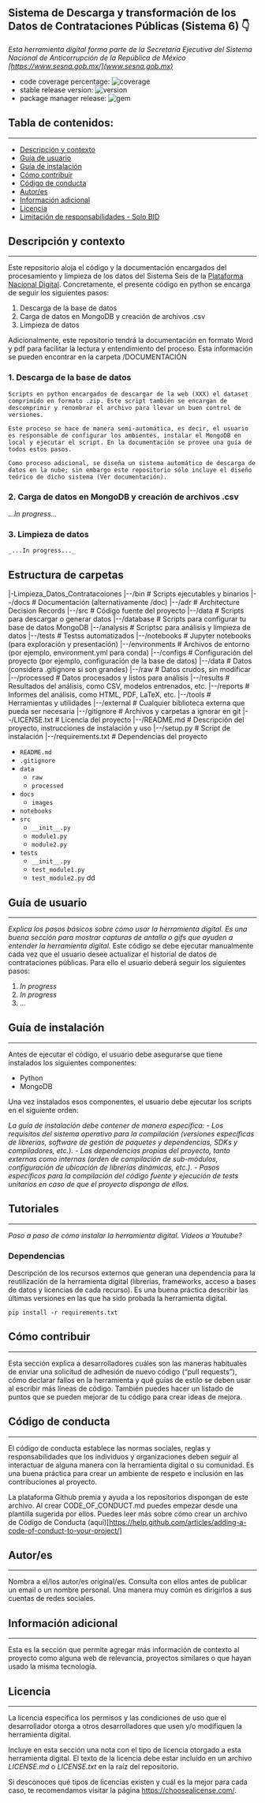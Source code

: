 ## Sistema de Descarga y transformación de los Datos de Contrataciones Públicas (Sistema 6) 👇


*Esta herramienta digital forma parte de la Secretaría Ejecutiva del Sistema Nacional de Anticorrupción de la República de México [https://www.sesna.gob.mx/](www.sesna.gob.mx)*
- code coverage percentage: ![coverage](https://img.shields.io/badge/coverage-10%25-yellowgreen)
- stable release version: ![version](https://img.shields.io/badge/version-1.2.3-blue)
- package manager release: ![gem](https://img.shields.io/badge/gem-2.2.0-blue)

## Tabla de contenidos:
---
- [Descripción y contexto](#descripción-y-contexto)
- [Guía de usuario](#guía-de-usuario)
- [Guía de instalación](#guía-de-instalación)
- [Cómo contribuir](#cómo-contribuir)
- [Código de conducta](#código-de-conducta)
- [Autor/es](#autores)
- [Información adicional](#información-adicional)
- [Licencia](#licencia)
- [Limitación de responsabilidades - Solo BID](#limitación-de-responsabilidades)

## Descripción y contexto
---
Este repositorio aloja el código y la documentación encargados del procesamiento y limpieza de los datos del Sistema Seis de la [Plataforma Nacional Digital](https://www.plataformadigitalnacional.org/contrataciones). Concretamente, el presente código en python se encarga de seguir los siguientes pasos:

1. Descarga de la base de datos
2. Carga de datos en MongoDB y creación de archivos .csv
3. Limpieza de datos

Adicionalmente, este repositorio tendrá la documentación en formato Word y pdf para facilitar la lectura y entendimiento del proceso. Esta información se pueden encontrar en la carpeta /DOCUMENTACIÓN

### 1. Descarga de la base de datos
    Scripts en python encargados de descargar de la web (XXX) el dataset comprimido en formato .zip. Este script también se encargan de descomprimir y renombrar el archivo para llevar un buen control de versiones.

    Este proceso se hace de manera semi-automática, es decir, el usuario es responsable de configurar los ambientes, instalar el MongoDB en local y ejecutar el script. En la documentación se provee una guía de todos estos pasos.

    Como proceso adicional, se diseña un sistema automático de descarga de datos en la nube; sin embargo este repositorio sólo incluye el diseño teórico de dicho sistema (Ver documentación).

### 2. Carga de datos en MongoDB y creación de archivos .csv
_...In progress..._

### 3. Limpieza de datos
    _...In progress..._

## Estructura de carpetas

|-Limpieza_Datos_Contratacoiones
    |--/bin            # Scripts ejecutables y binarios
    |--/docs           # Documentación (alternativamente /doc)
        |--/adr        # Architecture Decision Records
    |--/src            # Código fuente del proyecto
        |--/data       # Scripts para descargar o generar datos
        |--/database   # Scripts para configurar tu base de datos MongoDB
        |--/analysis   # Scriptsc para análisis y limpieza de datos
    |--/tests          # Testss automatizados
    |--/notebooks      # Jupyter notebooks (para exploración y presentación)
    |--/environments   # Archivos de entorno (por ejemplo, environment.yml para conda)
    |--/configs        # Configuración del proyecto (por ejemplo, configuración de la base de datos)
    |--/data           # Datos (considera .gitignore si son grandes)
        |--/raw        # Datos crudos, sin modificar
        |--/processed  # Datos procesados y listos para análisis
    |--/results        # Resultados del análisis, como CSV, modelos entrenados, etc.
    |--/reports        # Informes del análisis, como HTML, PDF, LaTeX, etc.
    |--/tools          # Herramientas y utilidades
    |--/external       # Cualquier biblioteca externa que pueda ser necesaria
    |--/gitignore      # Archivos y carpetas a ignorar en git
    |--/LICENSE.txt     # Licencia del proyecto
    |--/README.md       # Descripción del proyecto, instrucciones de instalación y uso
    |--/setup.py        # Script de instalación
    |--/requirements.txt # Dependencias del proyecto

- `README.md`
- `.gitignore`
- `data`
  - `raw`
  - `processed`
- `docs`
  - `images`
- `notebooks`
- `src`
  - `__init__.py`
  - `module1.py`
  - `module2.py`
- `tests`
  - `__init__.py`
  - `test_module1.py`
  - `test_module2.py`
dd

## Guía de usuario
---
_Explica los pasos básicos sobre cómo usar la herramienta digital. Es una buena sección para mostrar capturas de antalla o gifs que ayuden a entender la herramienta digital._
Este código se debe ejecutar manualmente cada vez que el usuario desee actualizar el historial de datos de contrataciones públicas. Para ello el usuario deberá seguir los siguientes pasos:
1. _In progress_
2. _In progress_
3. _..._
 	
## Guía de instalación
---
Antes de ejecutar el código, el usuario debe asegurarse que tiene instalados los siguientes componentes:
- Python
- MongoDB

Una vez instalados esos componentes, el usuario debe ejecutar los scripts en el siguiente orden:

_La guía de instalación debe contener de manera específica:_
_- Los requisitos del sistema operativo para la compilación (versiones específicas de librerías, software de gestión de paquetes y dependencias, SDKs y compiladores, etc.)._
_- Las dependencias propias del proyecto, tanto externas como internas (orden de compilación de sub-módulos, configuración de ubicación de librerías dinámicas, etc.)._
_- Pasos específicos para la compilación del código fuente y ejecución de tests unitarios en caso de que el proyecto disponga de ellos._

## Tutoriales
---
_Paso a paso de cómo instalar la herramienta digital. Videos a Youtube?_

### Dependencias
Descripción de los recursos externos que generan una dependencia para la reutilización de la herramienta digital (librerías, frameworks, acceso a bases de datos y licencias de cada recurso). Es una buena práctica describir las últimas versiones en las que ha sido probada la herramienta digital. 

    pip install -r requirements.txt

## Cómo contribuir
---
Esta sección explica a desarrolladores cuáles son las maneras habituales de enviar una solicitud de adhesión de nuevo código (“pull requests”), cómo declarar fallos en la herramienta y qué guías de estilo se deben usar al escribir más líneas de código. También puedes hacer un listado de puntos que se pueden mejorar de tu código para crear ideas de mejora.

## Código de conducta 
---
El código de conducta establece las normas sociales, reglas y responsabilidades que los individuos y organizaciones deben seguir al interactuar de alguna manera con la herramienta digital o su comunidad. Es una buena práctica para crear un ambiente de respeto e inclusión en las contribuciones al proyecto. 

La plataforma Github premia y ayuda a los repositorios dispongan de este archivo. Al crear CODE_OF_CONDUCT.md puedes empezar desde una plantilla sugerida por ellos. Puedes leer más sobre cómo crear un archivo de Código de Conducta (aquí)[https://help.github.com/articles/adding-a-code-of-conduct-to-your-project/]

## Autor/es
---
Nombra a el/los autor/es original/es. Consulta con ellos antes de publicar un email o un nombre personal. Una manera muy común es dirigirlos a sus cuentas de redes sociales.

## Información adicional
---
Esta es la sección que permite agregar más información de contexto al proyecto como alguna web de relevancia, proyectos similares o que hayan usado la misma tecnología.

## Licencia 
---

La licencia especifica los permisos y las condiciones de uso que el desarrollador otorga a otros desarrolladores que usen y/o modifiquen la herramienta digital.

Incluye en esta sección una nota con el tipo de licencia otorgado a esta herramienta digital. El texto de la licencia debe estar incluído en un archivo *LICENSE.md* o *LICENSE.txt* en la raíz del repositorio.

Si desconoces qué tipos de licencias existen y cuál es la mejor para cada caso, te recomendamos visitar la página https://choosealicense.com/.
